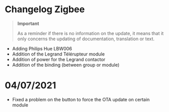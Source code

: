 # Changelog Zigbee

>**Important**
>
>As a reminder if there is no information on the update, it means that it only concerns the updating of documentation, translation or text.

- Adding Philips Hue LBW006
- Addition of the Legrand Télérupteur module
- Addition of power for the Legrand contactor
- Addition of the binding (between group or module)

# 04/07/2021

- Fixed a problem on the button to force the OTA update on certain module